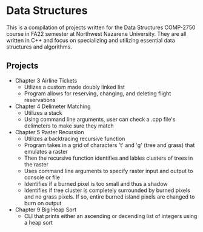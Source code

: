 # Data Structures
This is a compilation of projects written for the Data Structures COMP-2750 course in FA22 semester at Northwest Nazarene University. They are all written in C++ and focus on specializing and utilizing essential data structures and algorithms.
## Projects
- Chapter 3 Airline Tickets
    - Utlizes a custom made doubly linked list
    - Program allows for reserving, changing, and deleting flight       reservations
- Chapter 4 Delimeter Matching
    - Utilizes a stack
    - Using command line arguments, user can check a .cpp file's delimeters to make sure they match
- Chapter 5 Raster Recursion
    - Utilizes a backtracing recursive function 
    - Program takes in a grid of characters 't' and 'g' (tree and grass) that emulates a raster
    - Then the recursive function identifies and lables clusters of trees in the raster
    - Uses command line arguments to specify raster input and output to console or file
    - Identifies if a burned pixel is too small and thus a shadow
    - Identifies if tree cluster is completely surrounded by burned pixels and no grass pixels. If so, entire burned island pixels are changed to burn on output
- Chapter 9 Big Heap Sort
    - CLI that prints either an ascending or decending list of integers using a heap sort
